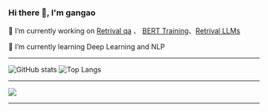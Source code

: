 ### Hi there 👋, I'm gangao

  🔭 I’m currently working on [Retrival qa](https://github.com/iGangao/es_text2vec_chatglm_qa) 、 [BERT Training](https://github.com/iGangao/ContinueTrainingBERT)、[Retrival LLMs](https:github.com/iGangao/QAsystem)
  
  🌱 I’m currently learning Deep Learning and NLP
<!--
**iGangao/iGangao** is a ✨ _special_ ✨ repository because its `README.md` (this file) appears on your GitHub profile.

Here are some ideas to get you started:

- 🔭 I’m currently working on ...
- 🌱 I’m currently learning ...
- 👯 I’m looking to collaborate on ...
- 🤔 I’m looking for help with ...
- 💬 Ask me about ...
- 📫 How to reach me: ...
- 😄 Pronouns: ...
- ⚡ Fun fact: ...
-->

---

![GitHub stats](https://github-readme-stats-git-masterrstaa-rickstaa.vercel.app/api?username=iGangao&show_icons=true)
![Top Langs](https://github-readme-stats-git-masterrstaa-rickstaa.vercel.app/api/top-langs/?username=iGangao)

---

![](https://komarev.com/ghpvc/?username=iGangao&style=for-the-badge)

--- 
